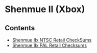 # Shenmue II (Xbox)

## Contents

* [Shenmue IIx NTSC Retail CheckSums](Shenmue_IIx_NTSC_Retail_CheckSums.md)
* [Shenmue IIx PAL Retail Checksums](Shenmue_IIx_PAL_Retail_Checksums.md)
